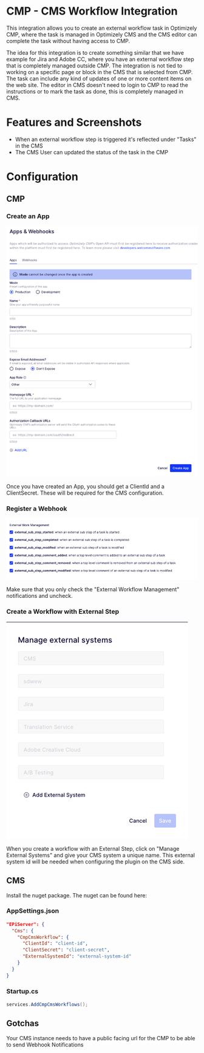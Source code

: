 # CMP - CMS Workflow Integration

This integration allows you to create an external workflow task in Optimizely CMP, where the task is managed in Optimizely CMS and the CMS editor can complete the task without having access to CMP.

The idea for this integration is to create something similar that we have example for Jira and Adobe CC, where you have an external workflow step that is completely managed outside CMP.
The integration is not tied to working on a specific page or block in the CMS that is selected from CMP. The task can include any kind of updates of one or more content items on the web site. The editor in CMS doesn't need to login to CMP to read the instructions or to mark the task as done, this is completely managed in CMS.

# Features and Screenshots

- When an external workflow step is triggered it's reflected under "Tasks" in the CMS
- The CMS User can updated the status of the task in the CMP

# Configuration

## CMP

### Create an App

![](assets/app.png)

Once you have created an App, you should get a ClientId and a ClientSecret. These will be required for the CMS configuration.

### Register a Webhook

![](assets/webhook.png)

Make sure that you only check the "External Workflow Management" notifications and uncheck.

### Create a Workflow with External Step

![](assets/external-systems.png)

When you create a workflow with an External Step, click on "Manage External Systems" and give your CMS system a unique name. This external system id will be needed when configuring the plugin on the CMS side.

## CMS

Install the nuget package. The nuget can be found here:

### AppSettings.json

```json
"EPiServer": {
  "Cms": {
    "CmpCmsWorkflow": {
      "ClientId": "client-id",
      "ClientSecret": "client-secret",
      "ExternalSystemId": "external-system-id"
    }
  }
}
```

### Startup.cs

```csharp
services.AddCmpCmsWorkflows();
```

## Gotchas

Your CMS instance needs to have a public facing url for the CMP to be able to send Webhook Notifications
